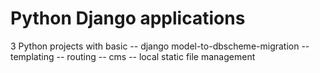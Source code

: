# Python Django applications
3 Python projects with basic
  -- django model-to-dbscheme-migration
  -- templating
  -- routing
  -- cms
  -- local static file management
